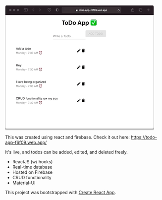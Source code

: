 ![](todo.gif)

This was created using react and firebase. Check it out here: https://todo-app-f6f09.web.app/

It's live, and todos can be added, edited, and deleted freely.

* ReactJS (w/ hooks)
* Real-time database
* Hosted on Firebase
* CRUD functionality
* Material-UI

This project was bootstrapped with [Create React App](https://github.com/facebook/create-react-app).
